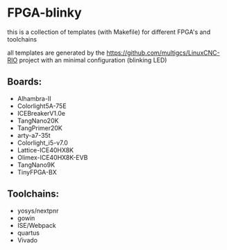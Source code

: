 # FPGA-blinky

this is a collection of templates (with Makefile) for different FPGA's and toolchains

all templates are generated by the https://github.com/multigcs/LinuxCNC-RIO project
with an minimal configuration (blinking LED)


## Boards:

* Alhambra-II
* Colorlight5A-75E
* ICEBreakerV1.0e
* TangNano20K
* TangPrimer20K
* arty-a7-35t
* Colorlight_i5-v7.0
* Lattice-ICE40HX8K
* Olimex-ICE40HX8K-EVB
* TangNano9K
* TinyFPGA-BX

## Toolchains:

* yosys/nextpnr
* gowin
* ISE/Webpack
* quartus
* Vivado


